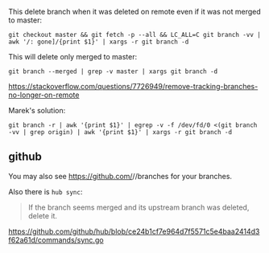 This delete branch when it was deleted on remote even if it was not merged to master:

`git checkout master && git fetch -p --all && LC_ALL=C git branch -vv | awk '/: gone]/{print $1}' | xargs -r git branch -d`

This will delete only merged to master:

`git branch --merged | grep -v master | xargs git branch -d`

https://stackoverflow.com/questions/7726949/remove-tracking-branches-no-longer-on-remote

Marek's solution:

`git branch -r | awk '{print $1}' | egrep -v -f /dev/fd/0 <(git branch -vv | grep origin) | awk '{print $1}' | xargs -r git branch -d`

## github

You may also see https://github.com/<organization>/<project>/branches for your branches.

Also there is `hub sync`:

>If the branch seems merged and its upstream branch was deleted, delete it.

https://github.com/github/hub/blob/ce24b1cf7e964d7f5571c5e4baa2414d3f62a61d/commands/sync.go
